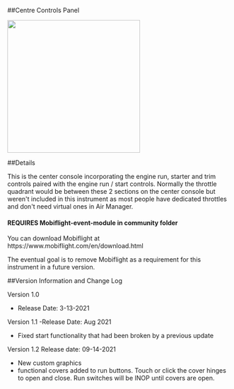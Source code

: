 ##Centre Controls Panel

<img src="https://github.com/Simstrumentation/Air-Manager/blob/main/Instruments/Cessena_Citation_CJ4/CJ4-Controls_Panel/c5e5c1b1-d600-44a3-901d-2f8f6e086a3d/preview.png?raw=true" align="center" width="300" >

##Details

<p>This is the center console incorporating the engine run, starter and trim controls paired with the engine run / start controls. Normally the throttle quadrant would be between these 2 sections on the center console but weren't included in this instrument as most people have dedicated throttles and don't need virtual ones in Air Manager. </p>

<h4>REQUIRES Mobiflight-event-module in community folder  </h4>
<p>You can download Mobiflight at https://www.mobiflight.com/en/download.html</p>
<p>The eventual goal is to remove Mobiflight as a requirement for this instrument in a future version.</p>


##Version Information and Change Log

Version 1.0
   - Release Date: 3-13-2021

Version 1.1
   -Release Date: Aug 2021
   - Fixed start functionality that had been broken by a previous update
   
Version 1.2
   Release date: 09-14-2021
   - New custom graphics
   - functional covers added to run buttons. Touch or click the cover hinges to open and close.
      Run switches will be INOP until covers are open.
   
   

